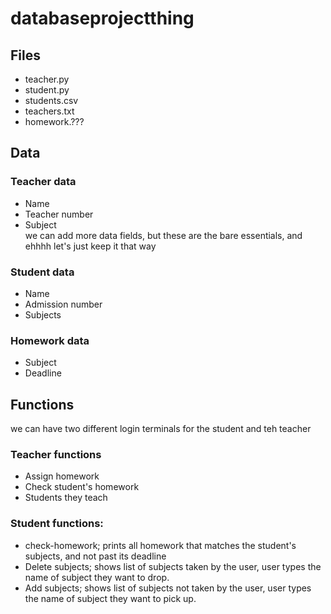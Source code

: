 # databaseprojectthing

## Files
- teacher.py
- student.py
- students.csv
- teachers.txt
- homework.???
## Data
### Teacher data
- Name
- Teacher number
- Subject  
we can add more data fields, but these are the bare essentials, and ehhhh let's just keep it that way
### Student data
- Name
- Admission number
- Subjects
### Homework data
- Subject
- Deadline  
## Functions
we can have two different login terminals for the student and teh teacher
### Teacher functions
- Assign homework
- Check student's homework
- Students they teach
### Student functions:
- check-homework; prints all homework that matches the student's subjects, and not past its deadline
- Delete subjects; shows list of subjects taken by the user, user types the name of subject they want to drop.
- Add subjects; shows list of subjects not taken by the user, user types the name of subject they want to pick up.
